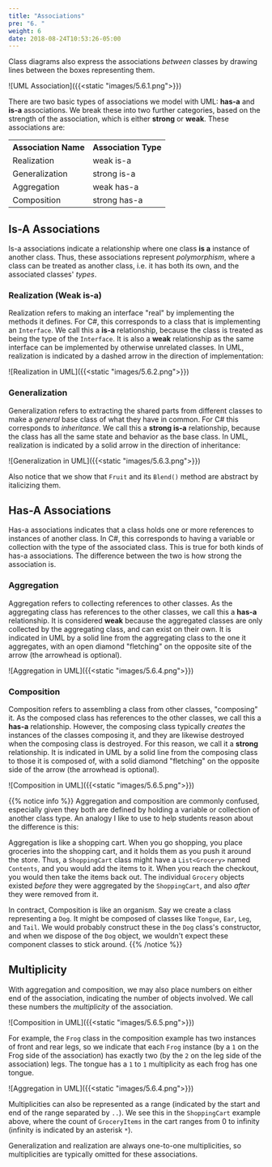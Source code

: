 ```yaml
---
title: "Associations"
pre: "6. "
weight: 6
date: 2018-08-24T10:53:26-05:00
---
```

Class diagrams also express the associations _between_ classes by drawing lines between the boxes representing them. 

![UML Association]({{<static "images/5.6.1.png">}})

There are two basic types of associations we model with UML: **has-a** and **is-a** associations.  We break these into two further categories, based on the strength of the association, which is either **strong** or **weak**.  These associations are:

<table>
  <tr>
    <th>Association Name</th>
    <th>Association Type</th>
  </tr>
  <tr>
    <td>Realization</td>
    <td>weak is-a</td>
  </tr>
  <tr>
    <td>Generalization</td>
    <td>strong is-a</td>
  </tr>
  <tr>
    <td>Aggregation</td>
    <td>weak has-a</td>
  </tr>
  <tr>
    <td>Composition</td>
    <td>strong has-a</td>
  </tr>
</table>

## Is-A Associations
Is-a associations indicate a relationship where one class __is a__ instance of another class.  Thus, these associations represent _polymorphism_, where a class can be treated as another class, i.e. it has both its own, and the associated classes' _types_.

### Realization (Weak is-a)
Realization refers to making an interface "real" by implementing the methods it defines.  For C#, this corresponds to a class that is implementing an `Interface`. We call this a **is-a** relationship, because the class is treated as being the type of the `Interface`.  It is also a **weak** relationship as the same interface can be implemented by otherwise unrelated classes.  In UML, realization is indicated by a dashed arrow in the direction of implementation:

![Realization in UML]({{<static "images/5.6.2.png">}})

### Generalization
Generalization refers to extracting the shared parts from different classes to make a *general* base class of what they have in common.  For C# this corresponds to _inheritance_.  We call this a **strong is-a** relationship, because the class has all the same state and behavior as the base class.  In UML, realization is indicated by a solid arrow in the direction of inheritance:

![Generalization in UML]({{<static "images/5.6.3.png">}})

Also notice that we show that `Fruit` and its `Blend()` method are abstract by italicizing them.

## Has-A Associations
Has-a associations indicates that a class holds one or more references to instances of another class.   In C#, this corresponds to having a variable or collection with the type of the associated class. This is true for both kinds of has-a associations.  The difference between the two is how strong the association is.

### Aggregation 
Aggregation refers to collecting references to other classes.   As the aggregating class has references to the other classes, we call this a **has-a** relationship.  It is considered **weak** because the aggregated classes are only collected by the aggregating class, and can exist on their own.  It is indicated in UML by a solid line from the aggregating class to the one it aggregates, with an open diamond "fletching" on the opposite site of the arrow (the arrowhead is optional). 

![Aggregation in UML]({{<static "images/5.6.4.png">}})

### Composition
Composition refers to assembling a class from other classes, "composing" it.  As the composed class has references to the other classes, we call this a **has-a** relationship.  However, the composing class typically _creates_ the instances of the classes composing it, and they are likewise destroyed when the composing class is destroyed.  For this reason, we call it a **strong** relationship.  It is indicated in UML by a solid line from the composing class to those it is composed of, with a solid diamond "fletching" on the opposite side of the arrow (the arrowhead is optional).

![Composition in UML]({{<static "images/5.6.5.png">}})

{{% notice info %}}
Aggregation and composition are commonly confused, especially given they both are defined by holding a variable or collection of another class type.  An analogy I like to use to help students reason about the difference is this:

Aggregation is like a shopping cart.  When you go shopping, you place groceries into the shopping cart, and it holds them as you push it around the store.  Thus, a `ShoppingCart` class might have a `List<Grocery>` named `Contents`, and you would add the items to it.  When you reach the checkout, you would then take the items back out.  The individual `Grocery` objects existed _before_ they were aggregated by the `ShoppingCart`, and also _after_ they were removed from it.

In contract, Composition is like an organism.  Say we create a class representing a `Dog`.  It might be composed of classes like `Tongue`, `Ear`, `Leg`, and `Tail`.  We would probably construct these in the `Dog` class's constructor, and when we dispose of the `Dog` object, we wouldn't expect these component classes to stick around.
{{% /notice %}}

## Multiplicity
With aggregation and composition, we may also place numbers on either end of the association, indicating the number of objects involved.  We call these numbers the _multiplicity_ of the association.

![Composition in UML]({{<static "images/5.6.5.png">}})

For example, the `Frog` class in the composition example has two instances of front and rear legs, so we indicate that each `Frog` instance (by a `1` on the Frog side of the association) has exactly two (by the `2` on the leg side of the association) legs.  The tongue has a `1` to `1` multiplicity as each frog has one tongue.

![Aggregation in UML]({{<static "images/5.6.4.png">}})

Multiplicities can also be represented as a range (indicated by the start and end of the range separated by `..`).  We see this in the `ShoppingCart` example above, where the count of `GroceryItems` in the cart ranges from 0 to infinity (infinity is indicated by an asterisk `*`).

Generalization and realization are always one-to-one multiplicities, so multiplicities are typically omitted for these associations.